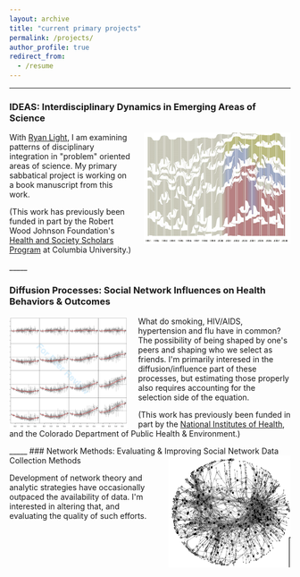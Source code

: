 ```yaml
---
layout: archive
title: "current primary projects"
permalink: /projects/
author_profile: true
redirect_from:
  - /resume
---
```

_____

### IDEAS: Interdisciplinary Dynamics in Emerging Areas of Science
<img style="float:right; padding-left: 20px" src="../images/PO_alluvial.png" height="200"/>

With [Ryan Light](https://sociology.uoregon.edu/profile/light/), I am examining patterns of disciplinary integration in "problem" oriented areas of science. My primary sabbatical project is working on a book manuscript from this work.

(This work has previously been funded in part by the Robert Wood Johnson Foundation's [Health and Society Scholars Program](http://www.healthandsocietyscholars.org/) at Columbia University.)

<div style="clear:both;"></div>
_____

### Diffusion Processes: Social Network Influences on Health Behaviors & Outcomes
<img style="float:left; padding-right: 20px" src="../images/JHSB_4by4.png" height="200"/>

What do smoking, HIV/AIDS, hypertension and flu have in common? The possibility of being shaped by one's peers and shaping who we select as friends. I'm primarily interesed in the diffusion/influence part of these processes, but estimating those properly also requires accounting for the selection side of the equation. 

(This work has previously been funded in part by the [National Institutes of Health](https://www.lrp.nih.gov/eligibility-programs#ex-disparities-content), and the Colorado Department of Public Health & Environment.)

<div style="clear:both;"></div>
_____
### Network Methods: Evaluating & Improving Social Network Data Collection Methods
<img style="float:right; padding-left: 20px" src="../images/FM_sample.png" height="200"/>

Development of network theory and analytic strategies have occasionally outpaced the availability of data. I'm interested in altering that, and evaluating the quality of such efforts.
